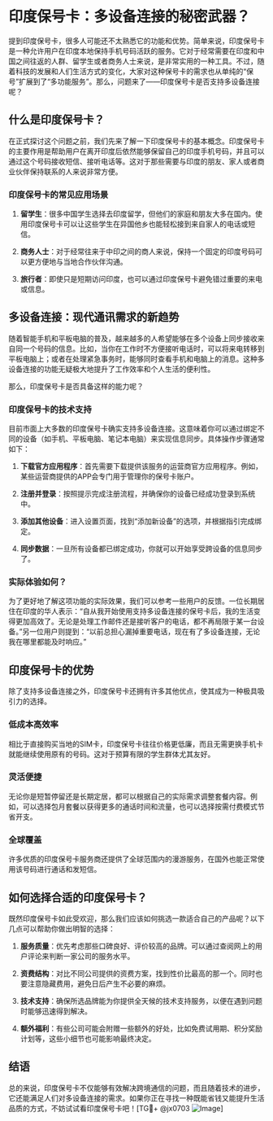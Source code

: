 # 印度保号卡：多设备连接的秘密武器？

提到印度保号卡，很多人可能还不太熟悉它的功能和优势。简单来说，印度保号卡是一种允许用户在印度本地保持手机号码活跃的服务。它对于经常需要在印度和中国之间往返的人群、留学生或者商务人士来说，是非常实用的一种工具。不过，随着科技的发展和人们生活方式的变化，大家对这种保号卡的需求也从单纯的“保号”扩展到了“多功能服务”。那么，问题来了——印度保号卡是否支持多设备连接呢？

## 什么是印度保号卡？

在正式探讨这个问题之前，我们先来了解一下印度保号卡的基本概念。印度保号卡的主要作用是帮助用户在离开印度后依然能够保留自己的印度手机号码，并且可以通过这个号码接收短信、接听电话等。这对于那些需要与印度的朋友、家人或者商业伙伴保持联系的人来说非常方便。

### 印度保号卡的常见应用场景

1. **留学生**：很多中国学生选择去印度留学，但他们的家庭和朋友大多在国内。使用印度保号卡可以让这些学生在异国他乡也能轻松接到来自家人的电话或短信。
   
2. **商务人士**：对于经常往来于中印之间的商人来说，保持一个固定的印度号码可以更方便地与当地合作伙伴沟通。

3. **旅行者**：即使只是短期访问印度，也可以通过印度保号卡避免错过重要的来电或信息。

## 多设备连接：现代通讯需求的新趋势

随着智能手机和平板电脑的普及，越来越多的人希望能够在多个设备上同步接收来自同一个号码的信息。比如，当你在工作时不方便接听电话时，可以将来电转移到平板电脑上；或者在处理紧急事务时，能够同时查看手机和电脑上的消息。这种多设备连接的功能无疑极大地提升了工作效率和个人生活的便利性。

那么，印度保号卡是否具备这样的能力呢？

### 印度保号卡的技术支持

目前市面上大多数的印度保号卡确实支持多设备连接。这意味着你可以通过绑定不同的设备（如手机、平板电脑、笔记本电脑）来实现信息同步。具体操作步骤通常如下：

1. **下载官方应用程序**：首先需要下载提供该服务的运营商官方应用程序。例如，某些运营商提供的APP会专门用于管理你的保号卡账户。
   
2. **注册并登录**：按照提示完成注册流程，并确保你的设备已经成功登录到系统中。
   
3. **添加其他设备**：进入设置页面，找到“添加新设备”的选项，并根据指引完成绑定。
   
4. **同步数据**：一旦所有设备都已绑定成功，你就可以开始享受跨设备的信息同步了。

### 实际体验如何？

为了更好地了解这项功能的实际效果，我们可以参考一些用户的反馈。一位长期居住在印度的华人表示：“自从我开始使用支持多设备连接的保号卡后，我的生活变得更加高效了。无论是处理工作邮件还是接听客户的电话，都不再局限于某一台设备。”另一位用户则提到：“以前总担心漏掉重要电话，现在有了多设备连接，无论我在哪里都能及时响应。”

## 印度保号卡的优势

除了支持多设备连接之外，印度保号卡还拥有许多其他优点，使其成为一种极具吸引力的选择。

### 低成本高效率

相比于直接购买当地的SIM卡，印度保号卡往往价格更低廉，而且无需更换手机卡就能继续使用原有的号码。这对于预算有限的学生群体尤其友好。

### 灵活便捷

无论你是短暂停留还是长期定居，都可以根据自己的实际需求调整套餐内容。例如，可以选择包月套餐以获得更多的通话时间和流量，也可以选择按需付费模式节省开支。

### 全球覆盖

许多优质的印度保号卡服务商还提供了全球范围内的漫游服务，在国外也能正常使用该号码进行通话和发短信。

## 如何选择合适的印度保号卡？

既然印度保号卡如此受欢迎，那么我们应该如何挑选一款适合自己的产品呢？以下几点可以帮助你做出明智的选择：

1. **服务质量**：优先考虑那些口碑良好、评价较高的品牌。可以通过查阅网上的用户评论来判断一家公司的服务水平。

2. **资费结构**：对比不同公司提供的资费方案，找到性价比最高的那一个。同时也要注意隐藏费用，避免日后产生不必要的麻烦。

3. **技术支持**：确保所选品牌能为你提供全天候的技术支持服务，以便在遇到问题时能够迅速得到解决。

4. **额外福利**：有些公司可能会附赠一些额外的好处，比如免费试用期、积分奖励计划等，这些小细节也可能影响最终决定。

## 结语

总的来说，印度保号卡不仅能够有效解决跨境通信的问题，而且随着技术的进步，它还能满足人们对多设备连接的需求。如果你正在寻找一种既能省钱又能提升生活品质的方式，不妨试试看印度保号卡吧！[TG💪+ @jx0703 ![Image](https://github.com/user-attachments/assets/dbca1d08-cadb-493c-b0ec-ad6f7a83f270)]